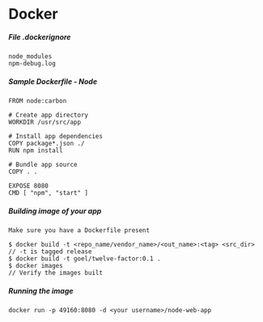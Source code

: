 # Docker

##### File .dockerignore

```
node_modules
npm-debug.log
```

##### Sample Dockerfile - Node

```
FROM node:carbon

# Create app directory
WORKDIR /usr/src/app

# Install app dependencies
COPY package*.json ./
RUN npm install

# Bundle app source
COPY . .

EXPOSE 8080
CMD [ "npm", "start" ]
```

##### Building image of your app

```
Make sure you have a Dockerfile present

$ docker build -t <repo_name/vendor_name>/<out_name>:<tag> <src_dir>      // -t is tagged release
$ docker build -t goel/twelve-factor:0.1 .
$ docker images                                                           // Verify the images built
```

##### Running the image

```
docker run -p 49160:8080 -d <your username>/node-web-app
```



